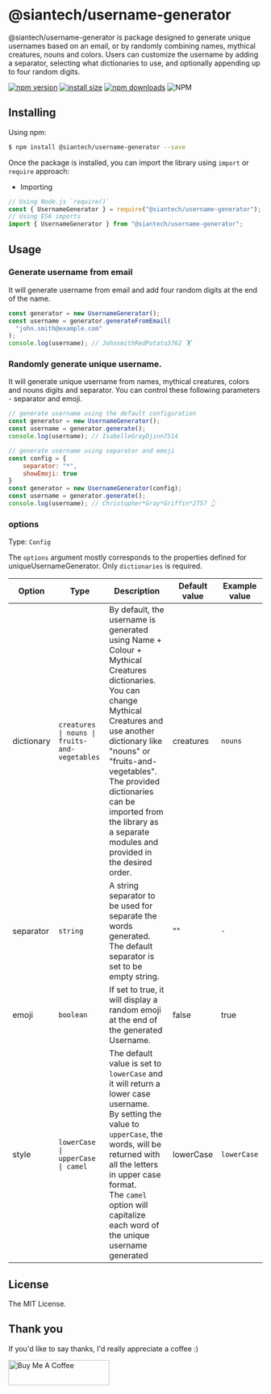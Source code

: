 # @siantech/username-generator

<p>
@siantech/username-generator is package designed to generate unique usernames based on an email, or by randomly combining names, mythical creatures, nouns and colors. Users can customize the username by adding a separator, selecting what dictionaries to use, and optionally appending up to four random digits.
</p>

[![npm version](https://img.shields.io/npm/v/@siantech/username-generator.svg?style=flat-square)](https://www.npmjs.org/package/@siantech/username-generator)
[![install size](https://packagephobia.now.sh/badge?p=@siantech/username-generator)](https://packagephobia.now.sh/result?p=@siantech/username-generator)
[![npm downloads](https://img.shields.io/npm/dm/@siantech/username-generator.svg?style=flat-square)](http://npm-stat.com/charts.html?package=@siantech/username-generator)
![NPM](https://img.shields.io/npm/l/@siantech/username-generator)

## Installing

Using npm:

```bash
$ npm install @siantech/username-generator --save
```

Once the package is installed, you can import the library using `import` or `require` approach:

- Importing

```javascript
// Using Node.js `require()`
const { UsernameGenerator } = require("@siantech/username-generator");
// Using ES6 imports
import { UsernameGenerator } from "@siantech/username-generator";
```

## Usage

### Generate username from email

It will generate username from email and add four random digits at the end of the name.

```javascript
const generator = new UsernameGenerator();
const username = generator.generateFromEmail(
  "john.smith@example.com"
);
console.log(username); // JohnsmithRedPotato3762 🏋️
```

### Randomly generate unique username.

It will generate unique username from names, mythical creatures, colors and nouns digits and separator. You can control these following parameters - separator and emoji.

```javascript
// generate username using the default configuration
const generator = new UsernameGenerator();
const username = generator.generate();
console.log(username); // IsabelleGrayDjinn7514

// generate username using separator and emoji
const config = {
    separator: "*",
    showEmoji: true
}
const generator = new UsernameGenerator(config);
const username = generator.generate();
console.log(username); // Christopher*Gray*Griffin*2757 👆

```

### options

Type: `Config`

The `options` argument mostly corresponds to the properties defined for uniqueUsernameGenerator. Only `dictionaries` is required.


| Option     | Type                                          | Description                                                                                                                                                                                                                                                                                                               | Default value | Example value |
|------------|-----------------------------------------------|---------------------------------------------------------------------------------------------------------------------------------------------------------------------------------------------------------------------------------------------------------------------------------------------------------------------------|---------------|---------------|
| dictionary | `creatures \| nouns \| fruits-and-vegetables` | By default, the username is generated using Name + Colour + Mythical Creatures dictionaries. You can change Mythical Creatures and use another dictionary like "nouns" or "fruits-and-vegetables".<br>The provided dictionaries can be imported from the library as a separate modules and provided in the desired order. | creatures     | `nouns`       |
| separator  | `string`                                      | A string separator to be used for separate the words generated. The default separator is set to be empty string.                                                                                                                                                                                                          | ""            | `-`           |
| emoji      | `boolean`                                     | If set to true, it will display a random emoji at the end of the generated Username.                                                                                                                                                                                                                                      | false         | true          |
| style      | `lowerCase \| upperCase \| camel`             | The default value is set to `lowerCase` and it will return a lower case username.<br>By setting the value to `upperCase`, the words, will be returned with all the letters in upper case format.<br>The `camel` option will capitalize each word of the unique username generated                                         | lowerCase     | `lowerCase`   |

## License

The MIT License.

## Thank you
If you'd like to say thanks, I'd really appreciate a coffee :)

<a href="https://buymeacoffee.com/silviuks" target="_blank"><img src="https://cdn.buymeacoffee.com/buttons/v2/default-yellow.png" alt="Buy Me A Coffee" style="height: 50px !important;width: 200px !important;" ></a>

